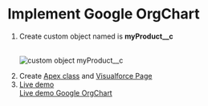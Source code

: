 # Implement Google OrgChart

<ol>
<li>Create custom object named is <strong>myProduct__c</strong></li>
&nbsp;&nbsp;
<p>
<img src="https://cloud.githubusercontent.com/assets/11204504/6385776/7a13f8ac-bda1-11e4-81bd-13d8a0ccc419.png" alt="custom object myProduct__c" />
</p>
<li>Create <a href="https://github.com/ilentt/GoogleOrgchart/blob/master/ProductOrgchartController.cls" title="ProductOrgchartController.cls">Apex class</a> and <a href="https://github.com/ilentt/GoogleOrgchart/blob/master/ProductOrgchartView.page" title="ProductOrgchartView.page">Visualforce Page</li>
<li>Live demo</li>
<a href="https://ilentt-developer-edition.ap1.force.com/ProductOrgchartView" title="Live demo Google OrgChart">Live demo Google OrgChart</a>
</ol>

